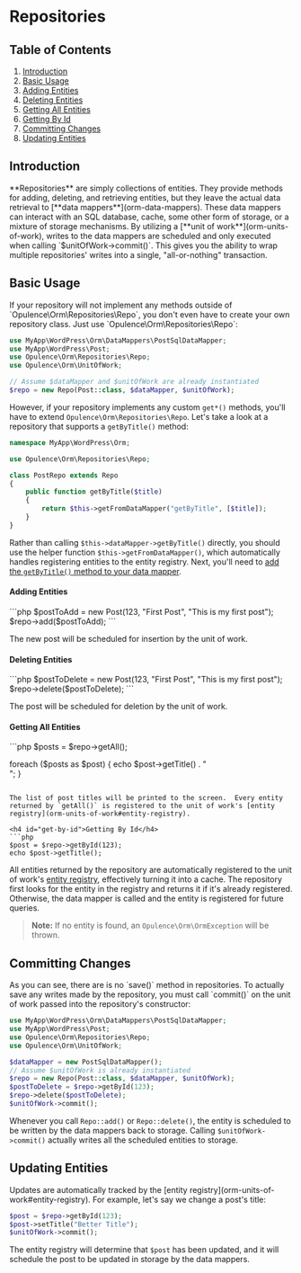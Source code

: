 # Repositories

## Table of Contents
1. [Introduction](#introduction)
2. [Basic Usage](#basic-usage)
  1. [Adding Entities](#add)
  2. [Deleting Entities](#delete)
  3. [Getting All Entities](#get-all)
  4. [Getting By Id](#get-by-id)
3. [Committing Changes](#commit)
4. [Updating Entities](#update)

<h2 id="introduction">Introduction</h2>
**Repositories** are simply collections of entities.  They provide methods for adding, deleting, and retrieving entities, but they leave the actual data retrieval to [**data mappers**](orm-data-mappers).  These data mappers can interact with an SQL database, cache, some other form of storage, or a mixture of storage mechanisms.  By utilizing a [**unit of work**](orm-units-of-work), writes to the data mappers are scheduled and only executed when calling `$unitOfWork->commit()`.  This gives you the ability to wrap multiple repositories' writes into a single, "all-or-nothing" transaction.

<h2 id="basic-usage">Basic Usage</h2>
If your repository will not implement any methods outside of `Opulence\Orm\Repositories\Repo`, you don't even have to create your own repository class.  Just use `Opulence\Orm\Repositories\Repo`:

```php
use MyApp\WordPress\Orm\DataMappers\PostSqlDataMapper;
use MyApp\WordPress\Post;
use Opulence\Orm\Repositories\Repo;
use Opulence\Orm\UnitOfWork;

// Assume $dataMapper and $unitOfWork are already instantiated
$repo = new Repo(Post::class, $dataMapper, $unitOfWork); 
```

However, if your repository implements any custom `get*()` methods, you'll have to extend `Opulence\Orm\Repositories\Repo`.  Let's take a look at a repository that supports a `getByTitle()` method:

```php
namespace MyApp\WordPress\Orm;

use Opulence\Orm\Repositories\Repo;

class PostRepo extends Repo
{
    public function getByTitle($title)
    {
        return $this->getFromDataMapper("getByTitle", [$title]);
    }
}
```

Rather than calling `$this->dataMapper->getByTitle()` directly, you should use the helper function `$this->getFromDataMapper()`, which automatically handles registering entities to the entity registry.  Next, you'll need to [add the `getByTitle()` method to your data mapper](orm-data-mappers#creating-custom-get-methods).

<h4 id="add">Adding Entities</h4>
```php
$postToAdd = new Post(123, "First Post", "This is my first post");
$repo->add($postToAdd);
```

The new post will be scheduled for insertion by the unit of work.

<h4 id="delete">Deleting Entities</h4>
```php
$postToDelete = new Post(123, "First Post", "This is my first post");
$repo->delete($postToDelete);
```

The post will be scheduled for deletion by the unit of work.

<h4 id="get-all">Getting All Entities</h4>
```php
$posts = $repo->getAll();

foreach ($posts as $post) {
    echo $post->getTitle() . "<br />";
}
```

The list of post titles will be printed to the screen.  Every entity returned by `getAll()` is registered to the unit of work's [entity registry](orm-units-of-work#entity-registry).

<h4 id="get-by-id">Getting By Id</h4>
```php
$post = $repo->getById(123);
echo $post->getTitle();
```

All entities returned by the repository are automatically registered to the unit of work's [entity registry](orm-units-of-work#entity-registry), effectively turning it into a cache.  The repository first looks for the entity in the registry and returns it if it's already registered.  Otherwise, the data mapper is called and the entity is registered for future queries.

> **Note:** If no entity is found, an `Opulence\Orm\OrmException` will be thrown.

<h2 id="commit">Committing Changes</h2>
As you can see, there are is no `save()` method in repositories.  To actually save any writes made by the repository, you must call `commit()` on the unit of work passed into the repository's constructor:

```php
use MyApp\WordPress\Orm\DataMappers\PostSqlDataMapper;
use MyApp\WordPress\Post;
use Opulence\Orm\Repositories\Repo;
use Opulence\Orm\UnitOfWork;

$dataMapper = new PostSqlDataMapper();
// Assume $unitOfWork is already instantiated
$repo = new Repo(Post::class, $dataMapper, $unitOfWork); 
$postToDelete = $repo->getById(123);
$repo->delete($postToDelete);
$unitOfWork->commit();
```

Whenever you call `Repo::add()` or `Repo::delete()`, the entity is scheduled to be written by the data mappers back to storage.  Calling `$unitOfWork->commit()` actually writes all the scheduled entities to storage.

<h2 id="update">Updating Entities</h2>
Updates are automatically tracked by the [entity registry](orm-units-of-work#entity-registry).  For example, let's say we change a post's title:

```php
$post = $repo->getById(123);
$post->setTitle("Better Title");
$unitOfWork->commit();
```

The entity registry will determine that `$post` has been updated, and it will schedule the post to be updated in storage by the data mappers.